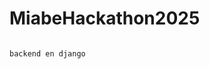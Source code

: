# MiabeHackathon2025
                                                                                                                                                           backend en django                                                                                                                                                                                
